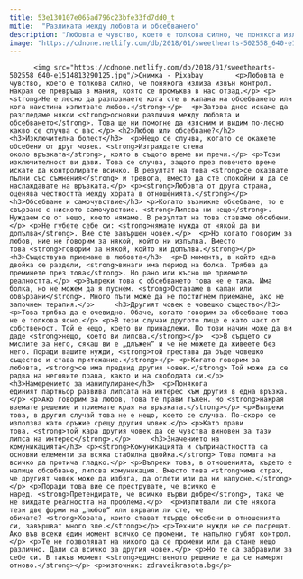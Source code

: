 ```yaml
---
title: 53e130107e065ad796c23bfe33fd7dd0_t
mitle:  "Разликата между любовта и обсебването"
description: "Любовта е чувство, което е толкова силно, че понякога излиза извън контрол. Накрая се превръща в мания, която се промъква в нас отзад. Не е лесно да разпознаете кога сте в капана на обсебването или кога наистина изпитвате любов. Затова днес искаме да разгледаме някои основни различия между любовта и обсебването. Това ще ни помогне да …"
image: "https://cdnone.netlify.com/db/2018/01/sweethearts-502558_640-e1514813290125.jpg"
---
```


          <img src="https://cdnone.netlify.com/db/2018/01/sweethearts-502558_640-e1514813290125.jpg"/>Снимка - Pixabay        <p>Любовта е чувство, което е толкова силно, че понякога излиза извън контрол. Накрая се превръща в мания, която се промъква в нас отзад.</p> <p><strong>Не е лесно да разпознаете кога сте в капана на обсебването или кога наистина изпитвате любов.</strong></p>  <p>Затова днес искаме да разгледаме някои <strong>основни различия между любовта и обсебването</strong>. Това ще ни помогне да изясним и видим по-лесно какво се случва с вас.</p> <h2>Любов или обсебване?</h2> <h3>Изключителна болест</h3>  <p>Нещо се случва, когато се окажете обсебени от друг човек. <strong>Изграждате стена около връзката</strong>, която в същото време ви пречи.</p> <p>Този изключителност ви дави. Това се случва, защото през повечето време искате да контролирате всичко. В резултат на това <strong>се оказвате пълни със съмнения</strong> и тревога, вместо да сте спокойни и да се наслаждавате на връзката.</p> <p><strong>Любовта от друга страна, оценява честността между хората в отношенията.</strong></p>     <h3>Обсебване и самочувствие</h3> <p>Когато възникне обсебване, то е свързано с ниското самочувствие. <strong>Липсва ни нещо</strong>. Нуждаем се от нещо, което нямаме. В резултат на това ставаме обсебени.</p> <p>Не губете себе си: <strong>нямате нужда от някой да ви допълва</strong>. Вие сте завършен човек.</p>  <p>Но когато говорим за любов, ние не говорим за някой, който ни изпълва. Вместо това <strong>говорим за някой, който ни допълва.</strong></p> <h3>Съществува приемане в любовта</h3>  <p>В момента, в който една двойка се раздели, <strong>винаги има период на болка. Трябва да преминете през това</strong>. Но рано или късно ще приемете реалността.</p> <p>Въпреки това с обсебването това не е така. Има болка, но не можем да я пуснем. <strong>Оставаме в капан или обвързани</strong>. Много пъти може да не постигнем приемане, ако не започнем терапия.</p>     <h3>Другият човек е човешко същество</h3> <p>Това трябва да е очевидно. Обаче, когато говорим за обсебване това не е толкова ясно.</p> <p>В тези случаи другото лице е като част от собственост. Той е нещо, което ви принадлежи. По този начин може да ви даде <strong>нещо, което ви липсва.</strong></p>  <p>В сърцето си мислите за него, сякаш ви е „длъжен“ и че не можете да живеете без него. Поради вашите нужди, <strong>той престава да бъде човешко същество и става притежание.</strong></p> <p>Когато говорим за любовта, <strong>се има предвид другия човек.</strong> Той може да се радва на неговите права, както и на свободата си.</p>     <h3>Намерението за манипулиране</h3>  <p>Понякога единият партньор развива липсата на интерес към другия в една връзка.</p> <p>Ако говорим за любов, това те прави тъжен. Но <strong>накрая вземате решение и приемате края на връзката.</strong></p> <p>Въпреки това, в другия случай това не е нещо, което се случва. По-скоро се използва като оръжие срещу другия човек.</p> <p>Като прави това, <strong>той кара другия човек да се чувства виновен за тази липса на интерес</strong>.</p>     <h3>Значението на комуникацията</h3> <p><strong>Комуникацията и съпричастността са основни елементи за всяка стабилна двойка.</strong> Това помага на всичко да протича гладко.</p> <p>Въпреки това, в отношенията, където е налице обсебване, липсва комуникация. Вместо това <strong>има страх, че другият човек може да избяга, да отлети или да ни напусне.</strong></p> <p>Поради това вие се преструвате, че всичко е наред. <strong>Претендирате, че всичко върви добре</strong>, така че не виждате реалността на проблема.</p>  <p>Изпитвали ли сте някога тези две форми на „любов“ или вярвали ли сте, че обичате? <strong>Хората, които стават твърде обсебени в отношенията си, завършват много зле.</strong></p> <p>Техните нужди не се посрещат. Ако във всеки един момент всичко се промени, те напълно губят контрол.</p> <p>Те не позволяват на никого да се промени или да стане нещо различно. Дали са всичко за другия човек.</p> <p>Но те са забравили за себе си. В такъв момент <strong>единственото решение е да се намерят отново.</strong></p> <p>източник: zdraveikrasota.bg</p>